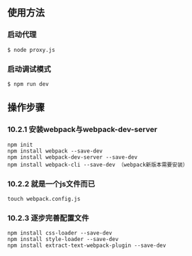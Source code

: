 ## 使用方法

### 启动代理

```
$ node proxy.js
```

### 启动调试模式

```
$ npm run dev
```


## 操作步骤

### 10.2.1 安装webpack与webpack-dev-server

```
npm init
npm install webpack --save-dev
npm install webpack-dev-server --save-dev
npm install webpack-cli --save-dev （webpack新版本需要安装）
```


### 10.2.2 就是一个js文件而已

```
touch webpack.config.js
```


### 10.2.3 逐步完善配置文件

```
npm install css-loader --save-dev
npm install style-loader --save-dev
npm install extract-text-webpack-plugin --save-dev
```

